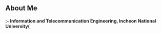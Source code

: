 <div>
  <!--Body-->
  
  ## About Me
  #### :- Information and Telecommunication Engineering, Incheon National University(<br/>
  <br/>
  <br/>
